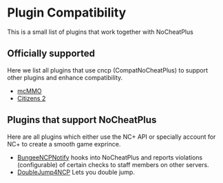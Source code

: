 # Plugin Compatibility
This is a small list of plugins that work together with NoCheatPlus
## Officially supported
Here we list all plugins that use cncp (CompatNoCheatPlus) to support other plugins and enhance compatibility.
* [mcMMO]
* [Citizens 2]

## Plugins that support NoCheatPlus
Here are all plugins which either use the NC+ API or specially account for NC+ to create a smooth game exprince.
* [BungeeNCPNotify] hooks into NoCheatPlus and reports violations (configurable) of certain checks to staff members on other servers.
* [DoubleJump4NCP] Lets you double jump.

[mcMMO]:http://dev.bukkit.org/bukkit-plugins/mcmmo/
[Citizens 2]:http://dev.bukkit.org/bukkit-plugins/citizens/

[DoubleJump4NCP]:http://www.spigotmc.org/resources/doublejump4ncp.1519/
[BungeeNCPNotify]:http://dev.bukkit.org/bukkit-plugins/bungeencpnotify/
